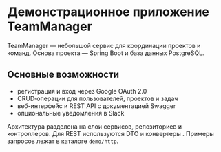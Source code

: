 # Демонстрационное приложение TeamManager

TeamManager — небольшой сервис для координации проектов и команд. Основа проекта — Spring Boot и база данных PostgreSQL.

## Основные возможности
- регистрация и вход через Google OAuth 2.0
- CRUD‑операции для пользователей, проектов и задач
- веб-интерфейс и REST API с документацией Swagger
- опциональные уведомления в Slack

Архитектура разделена на слои сервисов, репозиториев и контроллеров. Для REST используются DTO и конвертеры . Примеры запросов лежат в каталоге `demo/http`.
